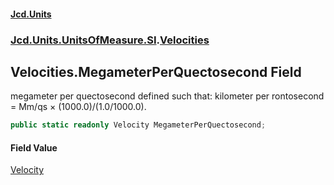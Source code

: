 #### [Jcd.Units](index 'index')
### [Jcd.Units.UnitsOfMeasure.SI](Jcd.Units.UnitsOfMeasure.SI 'Jcd.Units.UnitsOfMeasure.SI').[Velocities](Velocities 'Jcd.Units.UnitsOfMeasure.SI.Velocities')

## Velocities.MegameterPerQuectosecond Field

megameter per quectosecond defined such that: kilometer per rontosecond = Mm/qs × (1000.0)/(1.0/1000.0).

```csharp
public static readonly Velocity MegameterPerQuectosecond;
```

#### Field Value
[Velocity](Velocity 'Jcd.Units.UnitTypes.Velocity')